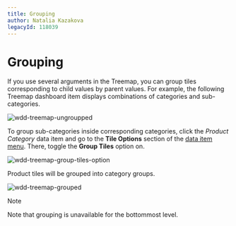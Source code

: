 ```yaml
---
title: Grouping
author: Natalia Kazakova
legacyId: 118039
---
```

# Grouping
If you use several arguments in the Treemap, you can group tiles corresponding to child values by parent values. For example, the following Treemap dashboard item displays combinations of categories and sub-categories.

![wdd-treemap-ungroupped](../../../../images/img125968.png)

To group sub-categories inside corresponding categories, click the _Product Category_ data item and go to the **Tile Options** section of the [data item menu](../../ui-elements/data-item-menu.md). There, toggle the **Group Tiles** option on.

![wdd-treemap-group-tiles-option](../../../../images/img125967.png)

Product tiles will be grouped into category groups.

![wdd-treemap-grouped](../../../../images/img125970.png)

> [!NOTE]
> Note that grouping is unavailable for the bottommost level.